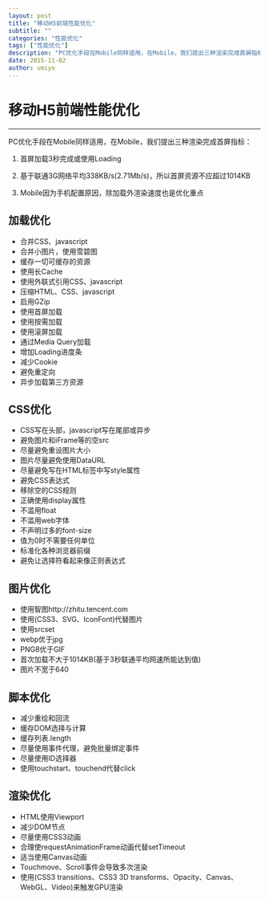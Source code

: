 ```yaml
---
layout: post
title: "移动H5前端性能优化"
subtitle: ""
categories: "性能优化"
tags: ["性能优化"]
description: "PC优化手段在Mobile同样适用，在Mobile，我们提出三种渲染完成首屏指标"
date: 2015-11-02
author: umiyo
---
```

# 移动H5前端性能优化
---
PC优化手段在Mobile同样适用，在Mobile，我们提出三种渲染完成首屏指标：

1. 首屏加载3秒完成或使用Loading

2. 基于联通3G网络平均338KB/s(2.71Mb/s)，所以首屏资源不应超过1014KB

3. Mobile因为手机配置原因，除加载外渲染速度也是优化重点

## 加载优化

- 合并CSS、javascript
- 合并小图片，使用雪碧图
- 缓存一切可缓存的资源
- 使用长Cache
- 使用外联式引用CSS、javascript
- 压缩HTML、CSS、javascript
- 启用GZip
- 使用首屏加载
- 使用按需加载
- 使用滚屏加载
- 通过Media Query加载
- 增加Loading进度条
- 减少Cookie
- 避免重定向
- 异步加载第三方资源

## CSS优化

- CSS写在头部，javascript写在尾部或异步
- 避免图片和iFrame等的空src
- 尽量避免重设图片大小
- 图片尽量避免使用DataURL
- 尽量避免写在HTML标签中写style属性
- 避免CSS表达式
- 移除空的CSS规则
- 正确使用display属性
- 不滥用float
- 不滥用web字体
- 不声明过多的font-size
- 值为0时不需要任何单位
- 标准化各种浏览器前缀
- 避免让选择符看起来像正则表达式

## 图片优化

- 使用智图http://zhitu.tencent.com
- 使用(CSS3、SVG、IconFont)代替图片
- 使用srcset
- webp优于jpg
- PNG8优于GIF
- 首次加载不大于1014KB(基于3秒联通平均网速所能达到值)
- 图片不宽于640

## 脚本优化

- 减少重绘和回流
- 缓存DOM选择与计算
- 缓存列表.length
- 尽量使用事件代理，避免批量绑定事件
- 尽量使用ID选择器
- 使用touchstart、touchend代替click

## 渲染优化

- HTML使用Viewport
- 减少DOM节点
- 尽量使用CSS3动画
- 合理使requestAnimationFrame动画代替setTimeout
- 适当使用Canvas动画
- Touchmove、Scroll事件会导致多次渲染
- 使用(CSS3 transitions、CSS3 3D transforms、Opacity、Canvas、WebGL、Video)来触发GPU渲染

